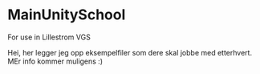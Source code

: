 # MainUnitySchool

For use in Lillestrom VGS

Hei, her legger jeg opp eksempelfiler som dere skal jobbe med etterhvert. MEr info kommer muligens :)
